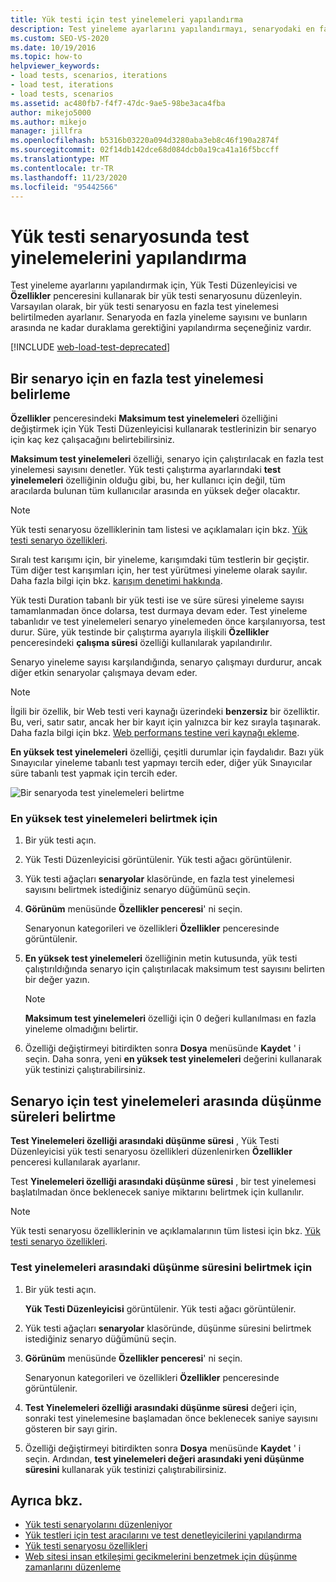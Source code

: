 ```yaml
---
title: Yük testi için test yinelemeleri yapılandırma
description: Test yineleme ayarlarını yapılandırmayı, senaryodaki en fazla yineleme sayısını ve bunlar arasında ne kadar duraklama gerektiğini yapılandırmak hakkında bilgi edinin.
ms.custom: SEO-VS-2020
ms.date: 10/19/2016
ms.topic: how-to
helpviewer_keywords:
- load tests, scenarios, iterations
- load test, iterations
- load tests, scenarios
ms.assetid: ac480fb7-f4f7-47dc-9ae5-98be3aca4fba
author: mikejo5000
ms.author: mikejo
manager: jillfra
ms.openlocfilehash: b5316b03220a094d3280aba3eb8c46f190a2874f
ms.sourcegitcommit: 02f14db142dce68d084dcb0a19ca41a16f5bccff
ms.translationtype: MT
ms.contentlocale: tr-TR
ms.lasthandoff: 11/23/2020
ms.locfileid: "95442566"
---
```

# <a name="configure-test-iterations-in-a-load-test-scenario"></a>Yük testi senaryosunda test yinelemelerini yapılandırma

Test yineleme ayarlarını yapılandırmak için, Yük Testi Düzenleyicisi ve **Özellikler** penceresini kullanarak bir yük testi senaryosunu düzenleyin. Varsayılan olarak, bir yük testi senaryosu en fazla test yinelemesi belirtilmeden ayarlanır. Senaryoda en fazla yineleme sayısını ve bunların arasında ne kadar duraklama gerektiğini yapılandırma seçeneğiniz vardır.

[!INCLUDE [web-load-test-deprecated](includes/web-load-test-deprecated.md)]

## <a name="specify-the-maximum-test-iterations-for-a-scenario"></a>Bir senaryo için en fazla test yinelemesi belirleme

**Özellikler** penceresindeki **Maksimum test yinelemeleri** özelliğini değiştirmek için Yük Testi Düzenleyicisi kullanarak testlerinizin bir senaryo için kaç kez çalışacağını belirtebilirsiniz.

**Maksimum test yinelemeleri** özelliği, senaryo için çalıştırılacak en fazla test yinelemesi sayısını denetler. Yük testi çalıştırma ayarlarındaki **test yinelemeleri** özelliğinin olduğu gibi, bu, her kullanıcı için değil, tüm aracılarda bulunan tüm kullanıcılar arasında en yüksek değer olacaktır.

> [!NOTE]
> Yük testi senaryosu özelliklerinin tam listesi ve açıklamaları için bkz. [Yük testi senaryo özellikleri](../test/load-test-scenario-properties.md).

Sıralı test karışımı için, bir yineleme, karışımdaki tüm testlerin bir geçiştir. Tüm diğer test karışımları için, her test yürütmesi yineleme olarak sayılır. Daha fazla bilgi için bkz. [karışım denetimi hakkında](../test/edit-the-test-mix-to-specify-which-web-browsers-types-in-a-load-test-scenario.md).

Yük testi Duration tabanlı bir yük testi ise ve süre süresi yineleme sayısı tamamlanmadan önce dolarsa, test durmaya devam eder. Test yineleme tabanlıdır ve test yinelemeleri senaryo yinelemeden önce karşılanıyorsa, test durur. Süre, yük testinde bir çalıştırma ayarıyla ilişkili **Özellikler** penceresindeki **çalışma süresi** özelliği kullanılarak yapılandırılır.

Senaryo yineleme sayısı karşılandığında, senaryo çalışmayı durdurur, ancak diğer etkin senaryolar çalışmaya devam eder.

> [!NOTE]
> İlgili bir özellik, bir Web testi veri kaynağı üzerindeki **benzersiz** bir özelliktir. Bu, veri, satır satır, ancak her bir kayıt için yalnızca bir kez sırayla taşınarak. Daha fazla bilgi için bkz. [Web performans testine veri kaynağı ekleme](../test/add-a-data-source-to-a-web-performance-test.md).

**En yüksek test yinelemeleri** özelliği, çeşitli durumlar için faydalıdır. Bazı yük Sınayıcılar yineleme tabanlı test yapmayı tercih eder, diğer yük Sınayıcılar süre tabanlı test yapmak için tercih eder.

![Bir senaryoda test yinelemeleri belirtme](../test/media/loadtest_prop.png)

### <a name="to-specify-the-maximum-test-iterations"></a>En yüksek test yinelemeleri belirtmek için

1. Bir yük testi açın.

2. Yük Testi Düzenleyicisi görüntülenir. Yük testi ağacı görüntülenir.

3. Yük testi ağaçları **senaryolar** klasöründe, en fazla test yinelemesi sayısını belirtmek istediğiniz senaryo düğümünü seçin.

4. **Görünüm** menüsünde **Özellikler penceresi**' ni seçin.

     Senaryonun kategorileri ve özellikleri **Özellikler** penceresinde görüntülenir.

5. **En yüksek test yinelemeleri** özelliğinin metin kutusunda, yük testi çalıştırıldığında senaryo için çalıştırılacak maksimum test sayısını belirten bir değer yazın.

    > [!NOTE]
    > **Maksimum test yinelemeleri** özelliği için 0 değeri kullanılması en fazla yineleme olmadığını belirtir.

6. Özelliği değiştirmeyi bitirdikten sonra **Dosya** menüsünde **Kaydet** ' i seçin. Daha sonra, yeni **en yüksek test yinelemeleri** değerini kullanarak yük testinizi çalıştırabilirsiniz.

## <a name="specify-think-times-between-test-iterations-for-a-scenario"></a>Senaryo için test yinelemeleri arasında düşünme süreleri belirtme

**Test Yinelemeleri özelliği arasındaki düşünme süresi** , Yük Testi Düzenleyicisi yük testi senaryosu özellikleri düzenlenirken **Özellikler** penceresi kullanılarak ayarlanır.

Test **Yinelemeleri özelliği arasındaki düşünme süresi** , bir test yinelemesi başlatılmadan önce beklenecek saniye miktarını belirtmek için kullanılır.

> [!NOTE]
> Yük testi senaryosu özelliklerinin ve açıklamalarının tüm listesi için bkz. [Yük testi senaryo özellikleri](../test/load-test-scenario-properties.md).

### <a name="to-specify-the-think-time-between-test-iterations"></a>Test yinelemeleri arasındaki düşünme süresini belirtmek için

1. Bir yük testi açın.

     **Yük Testi Düzenleyicisi** görüntülenir. Yük testi ağacı görüntülenir.

2. Yük testi ağaçları **senaryolar** klasöründe, düşünme süresini belirtmek istediğiniz senaryo düğümünü seçin.

3. **Görünüm** menüsünde **Özellikler penceresi**' ni seçin.

     Senaryonun kategorileri ve özellikleri **Özellikler** penceresinde görüntülenir.

4. **Test Yinelemeleri özelliği arasındaki düşünme süresi** değeri için, sonraki test yinelemesine başlamadan önce beklenecek saniye sayısını gösteren bir sayı girin.

5. Özelliği değiştirmeyi bitirdikten sonra **Dosya** menüsünde **Kaydet** ' i seçin. Ardından, **test yinelemeleri değeri arasındaki yeni düşünme süresini** kullanarak yük testinizi çalıştırabilirsiniz.

## <a name="see-also"></a>Ayrıca bkz.

- [Yük testi senaryolarını düzenleniyor](../test/edit-load-test-scenarios.md)
- [Yük testleri için test aracılarını ve test denetleyicilerini yapılandırma](../test/configure-test-agents-and-controllers-for-load-tests.md)
- [Yük testi senaryosu özellikleri](../test/load-test-scenario-properties.md)
- [Web sitesi insan etkileşimi gecikmelerini benzetmek için düşünme zamanlarını düzenleme](../test/edit-think-times-in-load-test-scenarios.md)

